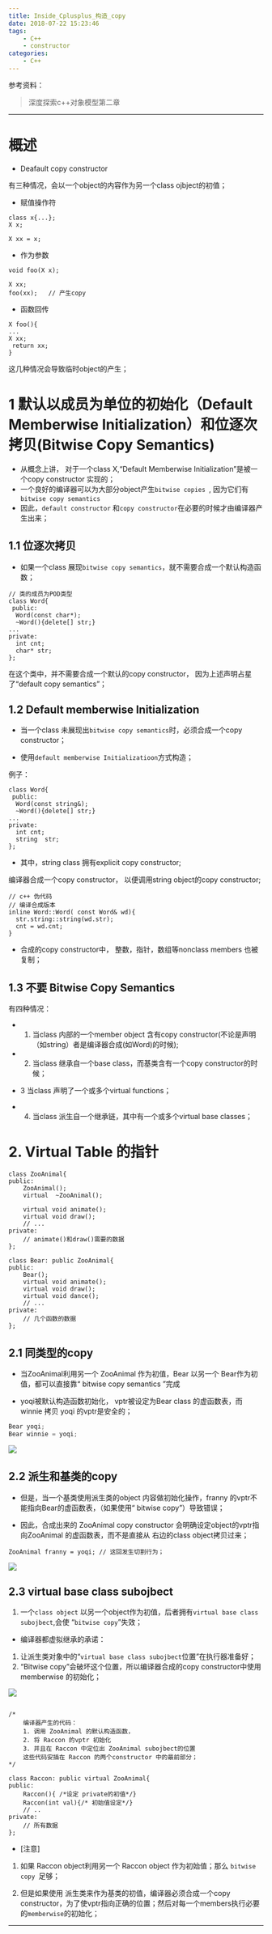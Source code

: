 ```yaml
---
title: Inside_Cplusplus_构造_copy
date: 2018-07-22 15:23:46
tags:
	- C++
	- constructor 
categories:
	- C++
---
```

参考资料：
> 深度探索c++对象模型第二章
---

# 概述
- Deafault copy constructor

有三种情况，会以一个object的内容作为另一个class ojbject的初值；
- 赋值操作符
```
class x{...};
X x;

X xx = x; 
```
- 作为参数
```
void foo(X x);

X xx; 
foo(xx);   // 产生copy
```
- 函数回传
```
X foo(){
...
X xx;
 return xx;
}
```
这几种情况会导致临时object的产生；

# 1 默认以成员为单位的初始化（Default Memberwise Initialization）和位逐次拷贝(Bitwise Copy Semantics)

- 从概念上讲， 对于一个class X,“Default Memberwise Initialization”是被一个copy constructor 实现的；
- 一个良好的编译器可以为大部分object产生`bitwise copies `, 因为它们有`bitwise copy semantics`
- 因此，`default constructor` 和`copy constructor`在必要的时候才由编译器产生出来；

## 1.1 位逐次拷贝
- 如果一个class 展现`bitwise copy semantics`，就不需要合成一个默认构造函数；
```
// 类的成员为POD类型
class Word{
 public:
  Word(const char*);  
  ~Word(){delete[] str;}
...
private:
  int cnt;
  char* str;
};
```
在这个类中，并不需要合成一个默认的copy constructor， 因为上述声明占星了“default copy semantics”；


## 1.2 Default memberwise Initialization
- 当一个class 未展现出`bitwise copy semantics`时，必须合成一个copy constructor；

-  使用`default memberwise Initializatioon`方式构造； 

例子：
```
class Word{
 public:
  Word(const string&);  
  ~Word(){delete[] str;}
...
private:
  int cnt;
  string  str;
};
```
- 其中，string class 拥有explicit copy constructor;

编译器合成一个copy constructor， 以便调用string object的copy constructor;

```
// c++ 伪代码
// 编译合成版本
inline Word::Word( const Word& wd){
  str.string::string(wd.str);
  cnt = wd.cnt;
}
```
- 合成的copy constructor中， 整数，指针，数组等nonclass members 也被复制；

## 1.3 不要 Bitwise Copy Semantics
有四种情况：

- 1. 当class 内部的一个member object 含有copy constructor(不论是声明（如string）者是编译器合成(如Word)的时候);

- 2. 当class 继承自一个base class，而基类含有一个copy constructor的时候；

- 3 当class 声明了一个或多个virtual functions；

- 4. 当class 派生自一个继承链，其中有一个或多个virtual base classes；


# 2. Virtual Table 的指针

```
class ZooAnimal{
public:
	ZooAnimal();
	virtual  ~ZooAnimal();
	
	virtual void animate();
	virtual void draw();
	// ...
private:
	// animate()和draw()需要的数据
};

class Bear: public ZooAnimal{
public:
	Bear();
	virtual void animate();
	virtual void draw();
	virtual void dance();
	// ...
private:
	// 几个函数的数据
};
```

## 2.1 同类型的copy
- 当ZooAnimal利用另一个 ZooAnimal 作为初值，Bear 以另一个 Bear作为初值，都可以直接靠“ bitwise copy semantics ”完成
	
- yoqi被默认构造函数初始化， vptr被设定为Bear class 的虚函数表，而winnie 拷贝 yoqi 的vptr是安全的；

```c++
Bear yoqi;
Bear winnie = yoqi;
```

![](https://upload-images.jianshu.io/upload_images/5361608-de8bc7bf83643fb3.png?imageMogr2/auto-orient/strip%7CimageView2/2/w/1240)



## 2.2 派生和基类的copy
- 但是，当一个基类使用派生类的object 内容做初始化操作，franny 的vptr不能指向Bear的虚函数表，（如果使用“ bitwise copy”）导致错误；
	
- 因此，合成出来的 ZooAnimal copy constructor 会明确设定object的vptr指向ZooAnimal 的虚函数表，而不是直接从 右边的class object拷贝过来；

```
ZooAnimal franny = yoqi; // 这回发生切割行为；
```

![](https://upload-images.jianshu.io/upload_images/5361608-a717ba39b03919f8.png?imageMogr2/auto-orient/strip%7CimageView2/2/w/1240)


## 2.3 virtual base class subojbect

1. 一个`class object` 以另一个object作为初值，后者拥有`virtual base class subojbect`,会使 “`bitwise copy`”失效；
	   
- 编译器都虚拟继承的承诺： 
1. 让派生类对象中的“`virtual base class subojbect`位置”在执行器准备好；
2. “Bitwise copy”会破坏这个位置，所以编译器合成的copy constructor中使用memberwise 的初始化；

![](https://upload-images.jianshu.io/upload_images/5361608-b3e4baf97ebfb19f.png?imageMogr2/auto-orient/strip%7CimageView2/2/w/1240)


```

/*
	编译器产生的代码：
	1. 调用 ZooAnimal 的默认构造函数，
	2. 将 Raccon 的vptr 初始化
	3. 并且在 Raccon 中定位出 ZooAnimal subojbect的位置
	这些代码安插在 Raccon 的两个constructor 中的最前部分；
*/

class Raccon: public virtual ZooAnimal{
public:
	Raccon(){ /*设定 private的初值*/}
	Raccon(int val){/* 初始值设定*/}
	// ..
private:
	// 所有数据
};
```

- [注意]
1. 如果 Raccon object利用另一个 Raccon object 作为初始值；那么 `bitwise copy `足够；
	
2. 但是如果使用 派生类来作为基类的初值，编译器必须合成一个copy constructor，为了使vptr指向正确的位置；然后对每一个members执行必要的`memberwise`的初始化；


---

